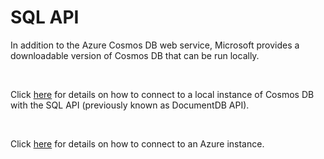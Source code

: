 # SQL API

In addition to the Azure Cosmos DB web service, Microsoft provides a downloadable version of Cosmos DB that can be run locally.

&nbsp;

Click [here](<Localinstance1.md>) for details on how to connect to a local instance of Cosmos DB with the SQL API (previously known as DocumentDB API).

&nbsp;

Click [here](<Azureinstance.md>) for details on how to connect to an Azure instance.

